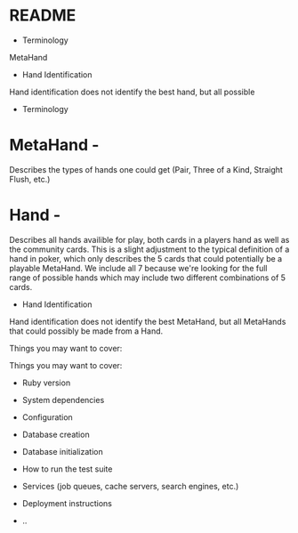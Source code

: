 # README



* Terminology

MetaHand

* Hand Identification

Hand identification does not identify the best hand, but all possible 


* Terminology

# MetaHand -

Describes the types of hands one could get (Pair, Three of a Kind, Straight Flush, etc.)

# Hand -

Describes all hands availible for play, both cards in a players hand as well as the community cards. This is a slight adjustment to the typical definition of a hand in poker, which only describes the 5 cards that could potentially be a playable MetaHand. We include all 7 because we're looking for the full range of possible hands which may include two different combinations of 5 cards.

* Hand Identification

Hand identification does not identify the best MetaHand, but all MetaHands that could possibly be made from a Hand.

Things you may want to cover:

Things you may want to cover:

* Ruby version

* System dependencies

* Configuration

* Database creation

* Database initialization

* How to run the test suite

* Services (job queues, cache servers, search engines, etc.)

* Deployment instructions

* ..